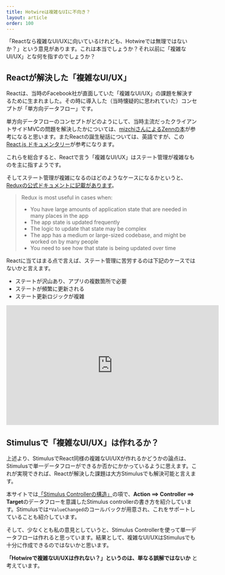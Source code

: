 ```yaml
---
title: Hotwireは複雑なUIに不向き？
layout: article
order: 100
---
```


「Reactなら複雑なUI/UXに向いているけれども、Hotwireでは無理ではないか？」という意見があります。これは本当でしょうか？それ以前に「複雑なUI/UX」とな何を指すのでしょうか？

## Reactが解決した「複雑なUI/UX」

Reactは、当時のFacebook社が直面していた「複雑なUI/UX」の課題を解決するために生まれました。その時に導入した（当時懐疑的に思われていた）コンセプトが「単方向データフロー」です。

単方向データフローのコンセプトがどのようにして、当時主流だったクライアントサイドMVCの問題を解決したかについては、[mizchiさんによるZennの本](https://zenn.dev/mizchi/books/0c55c230f5cc754c38b9/viewer/beedb8d09d19e80b246c)が参考になると思います。またReactの誕生秘話については、英語ですが、この[React.js ドキュメンタリー](https://cult.honeypot.io/originals/react-the-documentary/)が参考になります。

これらを総合すると、Reactで言う「複雑なUI/UX」はステート管理が複雑なものを主に指すようです。

そしてステート管理が複雑になるのはどのようなケースになるかというと、[Reduxの公式ドキュメントに記載があります](https://redux.js.org/faq/general/#when-should-i-use-redux)。

>Redux is most useful in cases when:
>
> * You have large amounts of application state that are needed in many places in the app
> * The app state is updated frequently
> * The logic to update that state may be complex
> * The app has a medium or large-sized codebase, and might be worked on by many people
> * You need to see how that state is being updated over time

Reactに当てはまる点で言えば、ステート管理に苦労するのは下記のケースではないかと言えます。

* ステートが沢山あり、アプリの複数箇所で必要
* ステートが頻繁に更新される
* ステート更新ロジックが複雑

<iframe class="mx-auto" width="560" height="315" src="https://www.youtube.com/embed/8pDqJVdNa44?si=tgWa_U1W0itGa0KX" title="YouTube video player" frameborder="0" allow="accelerometer; autoplay; clipboard-write; encrypted-media; gyroscope; picture-in-picture; web-share" referrerpolicy="strict-origin-when-cross-origin" allowfullscreen></iframe>

## Stimulusで「複雑なUI/UX」は作れるか？

上述より、StimulusでReact同様の複雑なUI/UXが作れるかどうかの論点は、Stimulusで単一データフローができるか否かにかかっているように思えます。これが実現できれば、Reactが解決した課題は大方Stimulusでも解決可能と言えます。

本サイトでは[「Stimulus Controllerの構造」](/concepts/stimulus-typical-structure)の項で、**Action ==> Controller ==> Target**のデータフローを意識したStimulus controllerの書き方を紹介しています。Stimulusでは`*ValueChanged`のコールバックが用意され、これをサポートしていることも紹介しています。

そして、少なくとも私の意見としていうと、Stimulus Controllerを使って単一データフローは作れると思っています。結果として、複雑なUI/UXはStimulusでも十分に作成できるのではないかと思います。

**「Hotwireで複雑なUI/UXは作れない？」というのは、単なる誤解ではないか** と考えています。

